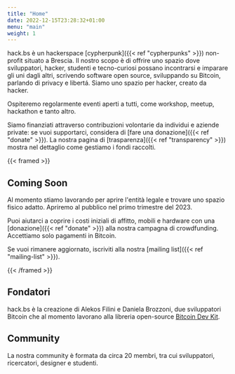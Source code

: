 ```yaml
---
title: "Home"
date: 2022-12-15T23:28:32+01:00
menu: "main"
weight: 1
---
```


hack.bs è un hackerspace [cypherpunk]({{< ref "cypherpunks" >}}) non-profit situato a Brescia. Il nostro scopo è di offrire uno spazio dove sviluppatori, hacker, studenti e tecno-curiosi possano incontrarsi e imparare gli uni dagli altri, scrivendo software open source, sviluppando su Bitcoin, parlando di privacy e libertá. Siamo uno spazio per hacker, creato da hacker.

Ospiteremo regolarmente eventi aperti a tutti, come workshop, meetup, hackathon e tanto altro.

Siamo finanziati attraverso contribuzioni volontarie da individui e aziende private: se vuoi supportarci, considera di [fare una donazione]({{< ref "donate" >}}).
La nostra pagina di [trasparenza]({{< ref "transparency" >}}) mostra nel dettaglio come gestiamo i fondi raccolti.

{{< framed >}} 
## Coming Soon

Al momento stiamo lavorando per aprire l'entità legale e trovare uno spazio fisico adatto. Apriremo al pubblico nel primo trimestre del 2023.

Puoi aiutarci a coprire i costi iniziali di affitto, mobili e hardware con una [donazione]({{< ref "donate" >}}) alla nostra campagna di crowdfunding. Accettiamo solo pagamenti in Bitcoin.

Se vuoi rimanere aggiornato, iscriviti alla nostra [mailing list]({{< ref "mailing-list" >}}).

{{< /framed >}}

## Fondatori

hack.bs è la creazione di Alekos Filini e Daniela Brozzoni, due sviluppatori Bitcoin che al momento lavorano alla libreria open-source [Bitcoin Dev Kit](https://bitcoindevkit.org).

## Community

La nostra community è formata da circa 20 membri, tra cui sviluppatori, ricercatori, designer e studenti.
